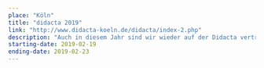 ```yaml
---
place: "Köln"
title: "didacta 2019"
link: "http://www.didacta-koeln.de/didacta/index-2.php"
description: "Auch in diesem Jahr sind wir wieder auf der Didacta vertreten. Kommt vorbei und besucht uns am Stand C-061 in Halle 7. Wir bieten auch täglich kleine Workshops zu verschiedenen Zeiten an!"
starting-date: 2019-02-19
ending-date: 2019-02-23
---
```

